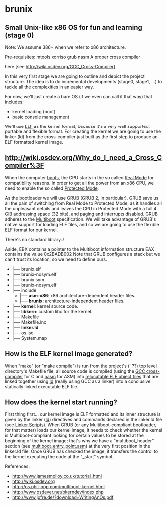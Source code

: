 # brunix
## Small Unix-like x86 OS for fun and learning (stage 0)

Note: We assume 386+ when we refer to x86 architecture.

Pre-requisites:
mtools
xorriso
grub
nasm
A proper cross compiler

here [see http://wiki.osdev.org/GCC_Cross-Compiler]

In this very first stage we are going to outline and depict the project structure. The idea is to do incremental developments (stage0, stage1, ...) to tackle all the complexities in an easier way.

For now, we'll just create a bare OS (if we even can call it that way) that includes:
* kernel loading (boot)
* basic console management

We'll use [ELF](http://wiki.osdev.org/ELF) as the kernel format, because it's a very well supported, portable and flexible format.
For creating the kernel we are going to use the linker (ld) from the cross-compiler just built as the first step
to produce an ELF formatted kernel image.

## http://wiki.osdev.org/Why_do_I_need_a_Cross_Compiler%3F


When the computer [boots](http://wiki.osdev.org/System_Initialization_(x86)),
the CPU starts in the so called [Real Mode](http://wiki.osdev.org/Real_Mode) for compatibility reasons. In order
to get all the power from an x86 CPU, we need to enable the so called [Protected Mode](http://wiki.osdev.org/Protected_Mode).

As the bootloader we will use GRUB (GRUB 2, in particular). GRUB save us all the pain of switching from Real Mode to Protected Mode, as it handles
all the unpleasant details and leaves the CPU in Protected Mode with a full 4 GiB addressing space (32 bits),
and paging and interrupts disabled.
GRUB adheres to the [Multiboot](http://wiki.osdev.org/Multiboot) specification.
We will take advantage of GRUB's native support for loading ELF files, and so we are going to use the flexible ELF format for our kernel.


There's no standard library..!


Aside,
EBX contains a pointer to the Multiboot information structure
EAX contains the value 0x2BADB002
Note that GRUB configures a stack but we can't trust its location, so we need to define ours.


 * |── brunix.elf
 * |── brunix-nosym.elf
 * |── brunix.sym
 * |── brunix-nosym.elf
 * |── include
   * |── **asm-x86**: x86 architecture-dependent header files.
   * |── **brunix**: architecture-independent header files.
 * |── **kernel**: kernel source code.
 * |── **libkern**: custom libc for the kernel.
 * |── Makefile
 * |── Makefile.inc
 * |── **linker.ld**
 * |── os.iso
 * |── System.map


## How is the ELF kernel image generated?
When "make" (or "make compile") is run from the project's (' ??) top level directory's Makefile file, all source code is compiled (using the [GCC cross-compiler](http://wiki.osdev.org/GCC_Cross-Compiler) for C and [nasm](http://wiki.osdev.org/NASM) for ASM) into [relocatable ELF object files](http://wiki.osdev.org/Object_Files) that are linked together using [ld](http://wiki.osdev.org/LD) (really using GCC as a linker) into a conclusive statically linked executable ELF file.

## How does the kernel start running?
First thing first... our kernel image is ELF formatted and its inner structure is given by the linker ([ld](http://wiki.osdev.org/LD)) directives and commands declared in the linker.ld file (see [Linker Scripts](http://wiki.osdev.org/Linker_Scripts)).
When GRUB (or any Multiboot-compliant bootloader, for that matter) loads our kernel image, it needs to check whether the kernel is Multiboot-compliant looking for certain values to be stored at the beginning of the kernel image; that's why we have a "multiboot_header" section (see [multiboot_entry_point.asm](/kernel/multiboot_entry_point.asm)) at the very first position in the linker.ld file.
Once GRUB has checked the image, it transfers the control to the kernel executing the code at the "_start" symbol.  

References:

* http://www.jamesmolloy.co.uk/tutorial_html
* http://wiki.osdev.org
* http://os.phil-opp.com/multiboot-kernel.html
* http://www.osdever.net/bkerndev/index.php
* http://www.jofre.de/?download=WritingAnOs.pdf

